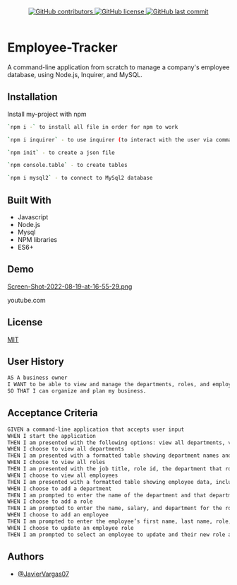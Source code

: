 <br>
<div align="center">
    <a href="https://github.com/JavierVargas97/employee-tracker/contributors">
        <img alt="GitHub contributors" src="https://img.shields.io/github/contributors/JavierVargas97/employee-tracker?style=for-the-badge">
    <a>
    <a>
     <a href="https://github.com/JavierVargas97/employee-tracker/LICENSE">
        <img alt="GitHub license" src="https://img.shields.io/github/license/JavierVargas97/TeamProfileGenerator?style=for-the-badge">
    <a>
     <a href="https://github.com/JavierVargas97/employee-tracker/commits/main">
        <img alt="GitHub last commit" src="https://img.shields.io/github/last-commit/JavierVargas97/TeamProfileGenerator?style=for-the-badge">
    <a>
</div>
<br>

# Employee-Tracker

A command-line application from scratch to manage a company's employee database, using Node.js, Inquirer, and MySQL.


## Installation

Install my-project with npm

```bash
`npm i -` to install all file in order for npm to work

`npm i inquirer` - to use inquirer (to interact with the user via command line)

`npm init` - to create a json file

`npm console.table` - to create tables

`npm i mysql2` - to connect to MySql2 database
```
    
## Built With   

*   Javascript
*   Node.js
*   Mysql
*   NPM libraries
*   ES6+


## Demo

[Screen-Shot-2022-08-19-at-16-55-29.png](https://postimg.cc/PPHRBBRJ)


youtube.com

## License

[MIT](https://choosealicense.com/licenses/mit/)


## User History

```md
AS A business owner
I WANT to be able to view and manage the departments, roles, and employees in my company
SO THAT I can organize and plan my business.
```

## Acceptance Criteria
```md
GIVEN a command-line application that accepts user input
WHEN I start the application
THEN I am presented with the following options: view all departments, view all roles, view all employees, add a department, add a role, add an employee, and update an employee role
WHEN I choose to view all departments
THEN I am presented with a formatted table showing department names and department ids
WHEN I choose to view all roles
THEN I am presented with the job title, role id, the department that role belongs to, and the salary for that role
WHEN I choose to view all employees
THEN I am presented with a formatted table showing employee data, including employee ids, first names, last names, job titles, departments, salaries, and managers that the employees report to
WHEN I choose to add a department
THEN I am prompted to enter the name of the department and that department is added to the database
WHEN I choose to add a role
THEN I am prompted to enter the name, salary, and department for the role and that role is added to the database
WHEN I choose to add an employee
THEN I am prompted to enter the employee’s first name, last name, role, and manager, and that employee is added to the database
WHEN I choose to update an employee role
THEN I am prompted to select an employee to update and their new role and this information is updated in the database 
```












## Authors

- [@JavierVargas07](https://www.github.com/JavierVargas97)
